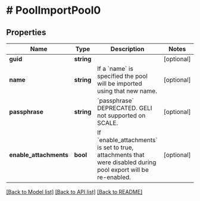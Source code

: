# # PoolImportPool0

## Properties

Name | Type | Description | Notes
------------ | ------------- | ------------- | -------------
**guid** | **string** |  | [optional]
**name** | **string** | If a &#x60;name&#x60; is specified the pool will be imported using that new name. | [optional]
**passphrase** | **string** | &#x60;passphrase&#x60; DEPRECATED. GELI not supported on SCALE. | [optional]
**enable_attachments** | **bool** | If &#x60;enable_attachments&#x60; is set to true, attachments that were disabled during pool export will be re-enabled. | [optional]

[[Back to Model list]](../../README.md#models) [[Back to API list]](../../README.md#endpoints) [[Back to README]](../../README.md)
